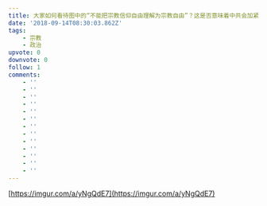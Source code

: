 ```yaml
---
title: 大家如何看待图中的“不能把宗教信仰自由理解为宗教自由”？这是否意味着中共会加紧对于国内宗教的迫害？
date: '2018-09-14T08:30:03.862Z'
tags:
    - 宗教
    - 政治
upvote: 0
downvote: 0
follow: 1
comments:
    - ''
    - ''
    - ''
    - ''
    - ''
    - ''
    - ''
    - ''
    - ''
    - ''
    - ''
    - ''
    - ''
---
```


[https://imgur.com/a/yNgQdE7](https://imgur.com/a/yNgQdE7)
